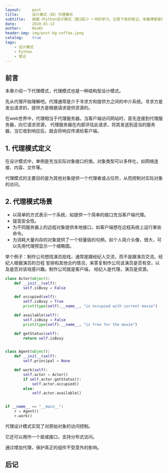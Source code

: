 ```yaml
---
layout:     post
title:      设计模式（四）代理模式
subtitle:   根据《Python设计模式（第2版）》一书的学习，记录下来的笔记。本篇博客是代理模式，是一种结构型模式。
date:       2020-01-13
author:     HouKC
header-img: img/post-bg-coffee.jpeg
catalog:    true
tags:
    - 设计模式
    - Python
    - 笔记
---
```


## 前言
本章介绍一下代理模式，代理模式也是一种结构型设计模式。

先从代理开始理解吧。代理通常是介于寻求方和提供方之间的中介系统。寻求方是发出请求的，提供方是根据请求提供资源的。

在web世界中，代理相当于代理服务器。当客户端访问网站时，首先连接到代理服务器，向它请求资源，
代理服务器在内部评估此请求，将其发送到适当的服务器，当它收到响应后，就会将响应传递给客户端。

## 1. 代理模式定义
在设计模式中，单例是充当实际对象接口的类。对象类型可以多样化，如网络连接、内容、文件等。

代理模式的主要目的是为其他对象提供一个代理者或占位符，从而控制对实际对象的访问。

## 2. 代理模式场景
- 以简单的方式表示一个系统，如提供一个简单的接口充当客户端代理。
- 提高安全性。
- 为不同服务器上的远程对象提供本地接口，如客户端想在远程系统上运行某些命令。
- 为消耗大量内存的对象提供了一个轻量级的句柄，如个人简介头像，很大，可以先用代理预显示一个缩略图。

举个例子：制作公司想找演员拍戏，通常是跟经纪人交流，而不是跟演员交流。经纪人根据演员的日程
安排和其他合约情况，来答复制作公司该演员是否有空，以及是否对该戏感兴趣。制作公司就是客户端，
经纪人是代理，演员是资源。
```python
class Actor(object):
    def __init__(self):
        self.isBusy = False

    def occupied(self):
        self.isBusy = True
        print(type(self).__name__, "is occupied with current movie")

    def available(self):
        self.isBusy = False
        print(type(self).__name__, "is free for the movie")

    def getStatus(self):
        return self.isBusy


class Agent(object):
    def __init__(self):
        self.principal = None

    def work(self):
        self.actor = Actor()
        if self.actor.getStatus():
            self.actor.occupied()
        else:
            self.actor.available()


if __name__ == "__main__":
    r = Agent()
    r.work()
```
代理设计模式实现了对原始对象的访问控制。

它还可以用作一个层或接口，支持分布式访问。

通过增加代理，保护真正的组件不受意外的影响。


## 后记